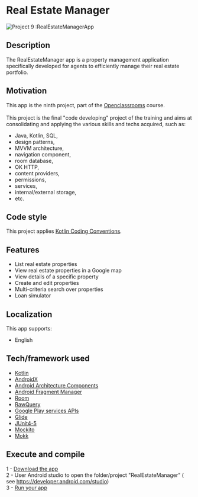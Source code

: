 # Real Estate Manager
![Project 9 :RealEstateManagerApp](https://user-images.githubusercontent.com/21226834/235490794-ef4a3462-cb2d-46db-bf1a-ed96daccb8b7.png)

## Description
The RealEstateManager app is a property management application specifically developed for agents to efficiently manage their real estate portfolio.

## Motivation
This app is the ninth project, part of the [Openclassrooms](https://openclassrooms.com/) course.<br>  
This project is the final "code developing" project of the training and aims at consolidating and applying the various skills and techs acquired, such as:
- Java, Kotlin, SQL,
- design patterns,
- MVVM architecture,
- navigation component,
- room database,
- OK HTTP,
- content providers,
- permissions,
- services,
- internal/external storage,
- etc.

## Code style
This project applies [Kotlin Coding Conventions](https://kotlinlang.org/docs/reference/coding-conventions.html).

## Features
- List real estate properties
- View real estate properties in a Google map
- View details of a specific property
- Create and edit properties
- Multi-criteria search over properties
- Loan simulator

## Localization
This app supports:
- English

## Tech/framework used
- [Kotlin](https://kotlinlang.org/)
- [AndroidX](https://developer.android.com/jetpack/androidx)
- [Android Architecture Components](https://developer.android.com/topic/libraries/architecture)
- [Android Fragment Manager](https://developer.android.com/guide/fragments/fragmentmanager)
- [Room](https://developer.android.com/training/data-storage/room)
- [RawQuery](https://developer.android.com/reference/androidx/room/RawQuery)
- [Google Play services APIs](https://developers.google.com/android/guides/overview)
- [Glide](https://github.com/bumptech/glide)
- [JUnit4-5](https://junit.org)
- [Mockito](https://site.mockito.org/)
- [Mokk](https://mockk.io/)

## Execute and compile
1 - [Download the app](https://minhaskamal.github.io/DownGit/#/home?url=https://downgit.github.io/#/home?url=https://github.com/MattAzerty/RealEstateManager)<br>
2 - User Android studio to open the folder/project "RealEstateManager" ( see https://developer.android.com/studio)<br>
3 - [Run your app](https://developer.android.com/training/basics/firstapp/running-app)

